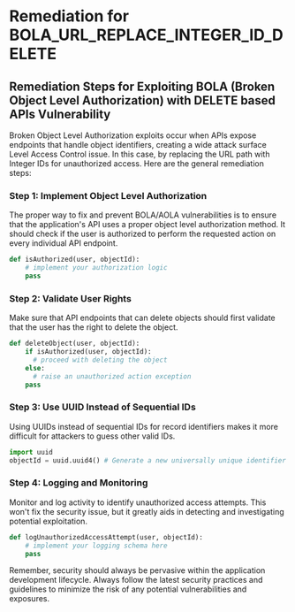 # Remediation for BOLA_URL_REPLACE_INTEGER_ID_DELETE

## Remediation Steps for Exploiting BOLA (Broken Object Level Authorization) with DELETE based APIs Vulnerability

Broken Object Level Authorization exploits occur when APIs expose endpoints that handle object identifiers, creating a wide attack surface Level Access Control issue. In this case, by replacing the URL path with Integer IDs for unauthorized access. Here are the general remediation steps:

### Step 1: Implement Object Level Authorization

The proper way to fix and prevent BOLA/AOLA vulnerabilities is to ensure that the application's API uses a proper object level authorization method. It should check if the user is authorized to perform the requested action on every individual API endpoint. 

```python
def isAuthorized(user, objectId):
    # implement your authorization logic
    pass
```

### Step 2: Validate User Rights

Make sure that API endpoints that can delete objects should first validate that the user has the right to delete the object. 

```python
def deleteObject(user, objectId):
    if isAuthorized(user, objectId):
      # proceed with deleting the object
    else:
      # raise an unauthorized action exception
    pass
```

### Step 3: Use UUID Instead of Sequential IDs

Using UUIDs instead of sequential IDs for record identifiers makes it more difficult for attackers to guess other valid IDs.

```python
import uuid
objectId = uuid.uuid4() # Generate a new universally unique identifier (UUID)
```

### Step 4: Logging and Monitoring

Monitor and log activity to identify unauthorized access attempts. This won't fix the security issue, but it greatly aids in detecting and investigating potential exploitation.

```python
def logUnauthorizedAccessAttempt(user, objectId):
    # implement your logging schema here
    pass
```

Remember, security should always be pervasive within the application development lifecycle. Always follow the latest security practices and guidelines to minimize the risk of any potential vulnerabilities and exposures.